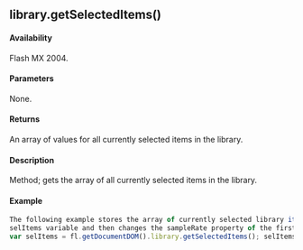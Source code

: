 ## library.getSelectedItems()

#### Availability

Flash MX 2004.

#### Parameters

None.

#### Returns

An array of values for all currently selected items in the library.

#### Description

Method; gets the array of all currently selected items in the library.

#### Example

```javascript
The following example stores the array of currently selected library items (in this case, several audio files) in the
selItems variable and then changes the sampleRate property of the first audio file in the array to 11 kHz:
var selItems = fl.getDocumentDOM().library.getSelectedItems(); selItems\[0\].sampleRate = "11 kHz";

```